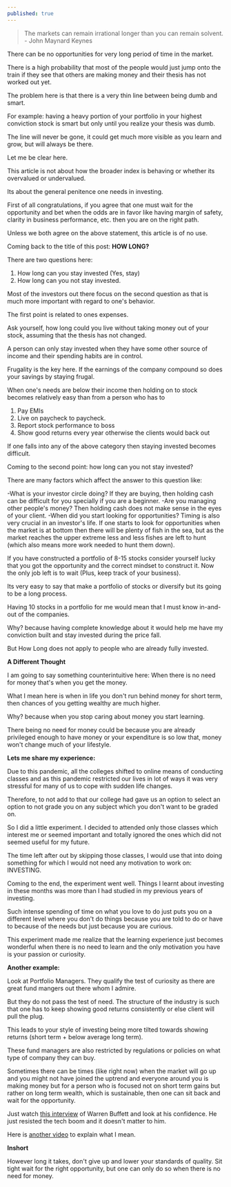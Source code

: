 ```yaml
---
published: true
---
```

>The markets can remain irrational longer than you can remain solvent. - John Maynard Keynes

There can be no opportunities for very long period of time in the market.

There is a high probability that most of the people would just jump onto the train if they see that others are making money and their thesis has not worked out yet.

The problem here is that there is a very thin line between being dumb and smart.

For example: having a heavy portion of your portfolio in your highest conviction stock is smart but only until you realize your thesis was dumb.

The line will never be gone, it could get much more visible as you learn and grow, but will always be there.

Let me be clear here.

This article is not about how the broader index is behaving or whether its overvalued or undervalued.

Its about the general penitence one needs in investing.

First of all congratulations, if you agree that one must wait for the opportunity and bet when the odds are in favor like having margin of safety, clarity in business performance, etc. then you are on the right path.

Unless we both agree on the above statement, this article is of no use.


Coming back to the title of this post: **HOW LONG?**

There are two questions here:
1. How long can you stay invested (Yes, stay)
2. How long can you not stay invested.

Most of the investors out there focus on the second question as that is much more important with regard to one's behavior.


The first point is related to ones expenses.

Ask yourself, how long could you live without taking money out of your stock, assuming that the thesis has not changed.

A person can only stay invested when they have some other source of income and their spending habits are in control.

Frugality is the key here. If the earnings of the company compound so does your savings by staying frugal.

When one's needs are below their income then holding on to stock becomes relatively easy than from a person who has to
1. Pay EMIs
2. Live on paycheck to paycheck.
3. Report stock performance to boss
4. Show good returns every year otherwise the clients would back out

If one falls into any of the above category then staying invested becomes difficult.

Coming to the second point: how long can you not stay invested?

There are many factors which affect the answer to this question like:

-What is your investor circle doing? If they are buying, then holding cash can be difficult for you specially if you are a beginner.
-Are you managing other people's money? Then holding cash does not make sense in the eyes of your client.
-When did you start looking for opportunities? Timing is also very crucial in an investor's life. If one starts to look for opportunities when the market is at bottom then there will be plenty of fish in the sea, but as the market reaches the upper extreme less and less fishes are left to hunt (which also means more work needed to hunt them down).

If you have constructed a portfolio of 8-15 stocks consider yourself lucky that you got the opportunity and the correct mindset to construct it. Now the only job left is to wait (Plus, keep track of your business).

Its very easy to say that make a portfolio of stocks or diversify but its going to be a long process.

Having 10 stocks in a portfolio for me would mean that I must know in-and-out of the companies. 

Why? because having complete knowledge about it would help me have my conviction built and stay invested during the price fall.

But How Long does not apply to people who are already fully invested.


**A Different Thought**

I am going to say something counterintuitive here: When there is no need for money that's when you get the money.

What I mean here is when in life you don't run behind money for short term, then chances of you getting wealthy are much higher.

Why? because when you stop caring about money you start learning.

There being no need for money could be because you are already privileged enough to have money or your expenditure is so low that, money won't change much of your lifestyle.


**Lets me share my experience:**

Due to this pandemic, all the colleges shifted to online means of conducting classes and as this pandemic restricted our lives in lot of ways it was very stressful for many of us to cope with sudden life changes. 

Therefore, to not add to that our college had gave us an option to select an option to not grade you on any subject which you don't want to be graded on.

So I did a little experiment. I decided to attended only those classes which interest me or seemed important and totally ignored the ones which did not seemed useful for my future.

The time left after out by skipping those classes, I would use that into doing something for which I would not need any motivation to work on: INVESTING.

Coming to the end, the experiment went well. Things I learnt about investing in these months was more than I had studied in my previous years of investing.

Such intense spending of time on what you love to do just puts you on a different level where you don't do things because you are told to do or have to because of the needs but just because you are curious.

This experiment made me realize that the learning experience just becomes wonderful when there is no need to learn and the only motivation you have is your passion or curiosity.


**Another example:**

Look at Portfolio Managers. They qualify the test of curiosity as there are great fund mangers out there whom I admire.

But they do not pass the test of need. The structure of the industry is such that one has to keep showing good returns consistently or else client will pull the plug.

This leads to your style of investing being more tilted towards showing returns (short term + below average long term).

These fund managers are also restricted by regulations or policies on what type of company they can buy.

Sometimes there can be times (like right now) when the market will go up and you might not have joined the uptrend and everyone around you is making money but for a person who is focused not on short term gains but rather on long term wealth, which is sustainable, then one can sit back and wait for the opportunity.

Just watch [this interview](https://www.youtube.com/watch?v=PEs5caq8QNs&t=) of Warren Buffett and look at his confidence. He just resisted the tech boom and it doesn't matter to him. 

Here is [another video](https://www.youtube.com/watch?v=UbpARgj6xk0&list=PLc26AuZ3g4KpmVRp6hKJ6Up7MmvsXQ8IB) to explain what I mean.

**Inshort**

However long it takes, don't give up and lower your standards of quality. Sit tight wait for the right opportunity, but one can only do so when there is no need for money.
